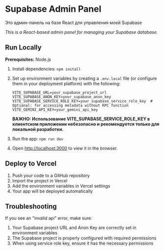 
# Supabase Admin Panel

Это админ-панель на базе React для управления моей Supabase

*This is a React-based admin panel for managing your Supabase database.*

## Run Locally

**Prerequisites:**  Node.js

1. Install dependencies:
   `npm install`
2. Set up environment variables by creating a `.env.local` file (or configure them in your deployment platform) with the following:

   ```
   VITE_SUPABASE_URL=your_supabase_project_url
   VITE_SUPABASE_ANON_KEY=your_supabase_anon_key
   VITE_SUPABASE_SERVICE_ROLE_KEY=your_supabase_service_role_key  # Optional: for accessing metadata without RPC function
   VITE_GEMINI_API_KEY=your_gemini_api_key
   ```
   
   **ВАЖНО: Использование VITE_SUPABASE_SERVICE_ROLE_KEY в клиентском приложении небезопасно и рекомендуется только для локальной разработки.**
3. Run the app:
   `npm run dev`
4. Open [http://localhost:3000](http://localhost:3000) to view it in the browser.

## Deploy to Vercel

1. Push your code to a GitHub repository
2. Import the project in Vercel
3. Add the environment variables in Vercel settings
4. Your app will be deployed automatically

## Troubleshooting

If you see an "invalid api" error, make sure:
1. Your Supabase project URL and Anon Key are correctly set in environment variables
2. The Supabase project is properly configured with required permissions
3. When using service role key, ensure it has the necessary permissions